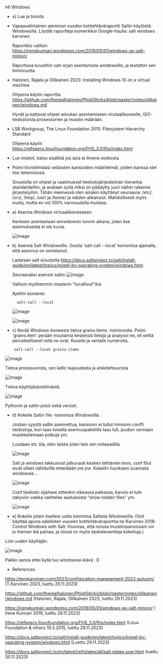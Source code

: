 h6 Windows
- x) Lue ja tiivistä.


- Vapaavalintainen aiemman vuoden kotitehtäväraportti Saltin käytöstä Windowsilla. Löydät raportteja esimerkiksi Google-haulla: salt windows karvinen.

  Raportiksi valitsin https://irenekunnari.wordpress.com/2019/05/01/windows-as-salt-minion/

  Raportissa kuvailtiin salt-orjan asentamista windowsille, ja testattiin sen toimivuutta.
  

- Halonen, Rajala ja Ollikainen 2023: Installing Windows 10 on a virtual machine


  Ohjeena käytin raporttia  https://github.com/therealhalonen/PhishSticks/blob/master/notes/ollikainen/windows.md

  Hyvät ja kattavat ohjeet winukan asentamiseen virutaalikoneelle, ISO-tiedostoista prosessorien ja muistin määrään.

 


- LSB Workgroup, The Linux Foundation 2015: Filesystem Hierarchy Standard
   

  Ohjeena käytin https://refspecs.linuxfoundation.org/FHS_3.0/fhs/index.html

- Lue otsikot, katso sisältöä jos asia ei ilmene otsikosta
  
- Poimi tiivistelmääsi sellaisten kansioiden määritelmät, joiden kanssa olet itse tekemisissä.

  Sivustolla on ohjeet ja vaatimukset tiedostojärjestelmän hierarkia standardeihin, ja avataan syitä miksi on päädytty juuri näihin rakenne järjestelyihin.
  Tähän mennessä olen ainakin käyttänyt seuraavia: /etc/, /srv/, /tmp/, /usr/ ja /home/ ja näiden alikansiot. Mahdollisesti myös muita, mutta en voi 100% varmuudella muistaa.








- a) Asenna Windows virtuaalikoneeseen.

  Kerkesin asentamaan winwdowsin tunnin aikana, joten itse asennuksesta ei ole kuvia.

  ![image](https://github.com/CisuX/Palvelinten-hallinta/assets/59264168/87f089a0-164d-428a-8da3-43b0e2f7d2ff)



- b) Asenna Salt Windowsille. Osoita 'salt-call --local' komentoa ajamalla, että asennus on onnistunut.

  Ladataan salt sivustolta https://docs.saltproject.io/salt/install-guide/en/latest/topics/install-by-operating-system/windows.html

  Seuraavaksi asensin saltin
  ![image](https://github.com/CisuX/Palvelinten-hallinta/assets/59264168/13895c32-ffb4-4eed-9d66-66897bf1a021)

  Vaihoin myöhemmin masterin "localhost"iksi

  Ajettiin komento
  ```
    salt-call --local
  ```
   ![image](https://github.com/CisuX/Palvelinten-hallinta/assets/59264168/a6fdfada-0a4a-4103-81b8-28916d126494)
  
  ![image](https://github.com/CisuX/Palvelinten-hallinta/assets/59264168/2fee4f8d-01dc-4c94-b263-d3ad7ab3944f)



- c) Kerää Windows-koneesta tietoa grains.items -toiminnolla. Poimi 'grains.item' perään muutamia keskeisiä tietoja ja analysoi ne, eli selitä perusteellisesti mitä ne ovat. Kuvaile ja vertaile numeroita.

```
    salt-call --local grains.items
  ```

  ![image](https://github.com/CisuX/Palvelinten-hallinta/assets/59264168/b0485c31-be09-42e9-80fa-2b443d2ec2d1)

  Tietoa prosessorista, sen kello taajuudesta ja arkkitehtuurista
  
  ![image](https://github.com/CisuX/Palvelinten-hallinta/assets/59264168/0aba3a0d-22ed-4ac0-9197-fd3548ef6a0d)
  
  Tietoa käyttöjärjestelmästä.

  ![image](https://github.com/CisuX/Palvelinten-hallinta/assets/59264168/5eaf6cd0-e780-42c7-a788-7e8f7465372d)

  Pythonin ja saltin polut sekä versiot.


- d) Kokeile Saltin file -toimintoa Windowsilla.

  Jostain syystä saltin asennettua, kansioon ei tullut minionin conffi tiedostoja, kun taas toisella asennuspaketilla taas tuli, joudun varmaan muokkailemaan polkuja ym.
  
  Luodaan sls. tila, olen laiska joten tein sen notepadilla

  ![image](https://github.com/CisuX/Palvelinten-hallinta/assets/59264168/32f75432-50e0-4cce-81a6-d851cade0b63)




  Salt ja windows takkusivat jatkuvasti kesken tehtävien teon, conf filut eivät olleet nähtävillä mitenkään jne jne.
  Kokeilin huvikseni scannata windowsia....
  
  ![image](https://github.com/CisuX/Palvelinten-hallinta/assets/59264168/668e3c0f-024d-4770-8759-62699a6cff47)

  

  Conf tiedosto sijaitsee sittenkin oikeassa paikassa, kansio ei tule näkyviin vaikka vaihtelee asetuksista "show hidden files" ym.
  

  ![image](https://github.com/CisuX/Palvelinten-hallinta/assets/59264168/3ddc50f5-b4e6-49fa-93e5-8663a09e80fe)




- e) Kokeile jotain itsellesi uutta toimintoa Saltista Windowsilla. (Voit käyttää apuna edellisten vuosien kotitehtäväraporttia tai Karvinen 2018: Control Windows with Salt. Huomaa, että noissa muistiinpanoissani voi jo hieman ikä painaa, ja niissä on myös epärelevantteja kokeiluja.)

Loin uuden käyttäjän.

![image](https://github.com/CisuX/Palvelinten-hallinta/assets/59264168/2438d0ca-0f79-48c0-8d29-7959d699376a)




Pakko sanoa ettei kyllä tuu windowsia ikävä : D







 - References
 
 
  https://terokarvinen.com/2023/configuration-management-2023-autumn/ (T.Karvinen 2023, luettu 29.11.2023)
  
  https://github.com/therealhalonen/PhishSticks/blob/master/notes/ollikainen/windows.md (Halonen, Rajala, Ollikainen 2023, luettu 29.11.2023)
  
  https://irenekunnari.wordpress.com/2019/05/01/windows-as-salt-minion/ ( Irene Kunnari 2019, luettu 29.11.2023)
  
  https://refspecs.linuxfoundation.org/FHS_3.0/fhs/index.html (Linux Foundation & others 19.3.2015, luettu 29.11.2023)

  https://docs.saltproject.io/salt/install-guide/en/latest/topics/install-by-operating-system/windows.html (Luettu 29.11.2023)


  https://docs.saltproject.io/en/latest/ref/states/all/salt.states.user.html (luettu 30.11.2023)

